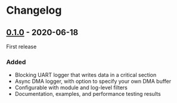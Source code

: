 # Changelog

## [0.1.0] - 2020-06-18

First release

### Added

- Blocking UART logger that writes data in a critical section
- Async DMA logger, with option to specify your own DMA buffer
- Configurable with module and log-level filters
- Documentation, examples, and performance testing results

[0.1.0]: https://github.com/imxrt-rs/imxrt-uart-log/releases/tag/v0.0.1